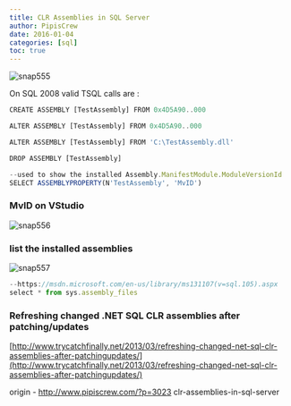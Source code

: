 ```yaml
---
title: CLR Assemblies in SQL Server
author: PipisCrew
date: 2016-01-04
categories: [sql]
toc: true
---
```


![snap555](https://www.pipiscrew.com/wp-content/uploads/2016/01/snap555.png)

On SQL 2008 valid TSQL calls are :
```js
CREATE ASSEMBLY [TestAssembly] FROM 0x4D5A90..000

ALTER ASSEMBLY [TestAssembly] FROM 0x4D5A90..000

ALTER ASSEMBLY [TestAssembly] FROM 'C:\TestAssembly.dll'

DROP ASSEMBLY [TestAssembly]

--used to show the installed Assembly.ManifestModule.ModuleVersionId
SELECT ASSEMBLYPROPERTY(N'TestAssembly', 'MvID')
```

### MvID on VStudio

![snap556](https://www.pipiscrew.com/wp-content/uploads/2016/01/snap556.png)

### list the installed assemblies

![snap557](https://www.pipiscrew.com/wp-content/uploads/2016/01/snap557.png)
```js
--https://msdn.microsoft.com/en-us/library/ms131107(v=sql.105).aspx
select * from sys.assembly_files
```

### Refreshing changed .NET SQL CLR assemblies after patching/updates

[http://www.trycatchfinally.net/2013/03/refreshing-changed-net-sql-clr-assemblies-after-patchingupdates/](http://www.trycatchfinally.net/2013/03/refreshing-changed-net-sql-clr-assemblies-after-patchingupdates/)

origin - http://www.pipiscrew.com/?p=3023 clr-assemblies-in-sql-server
